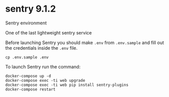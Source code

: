 # sentry 9.1.2
Sentry environment

One of the last lightweight sentry service

Before launching Sentry you should make `.env` from `.env.sample` and fill out the credentials inside the `.env` file.

`cp .env.sample .env`

To launch Sentry run the command:

```
docker-compose up -d
docker-compose exec -ti web upgrade
docker-compose exec -ti web pip install sentry-plugins
docker-compose restart
```
